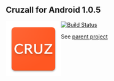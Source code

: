 ## Cruzall for Android 1.0.5
<img style="float:left" src="icon.png" />

[![Build Status](https://travis-ci.org/GreenAppers/cruzall-android.svg?branch=master)](https://travis-ci.org/GreenAppers/cruzall-android)

See [parent project](https://github.com/GreenAppers/cruzall)

